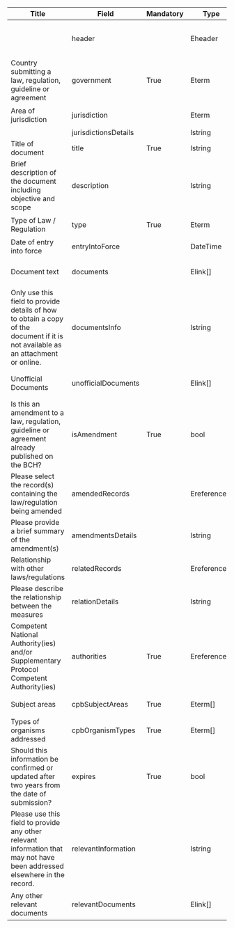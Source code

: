 <table class="schema__table" style="table-layout: fixed; width: 100%;">
  <thead>
    <tr>
      <th>Title</th>
      <th>Field</th>
      <th>Mandatory</th>
      <th>Type</th>
      <th>Example</th>
    </tr>
  </thead>
  <tbody>
    <tr>
      <td></td>
      <td>header</td>
      <td></td>
      <td>Eheader</td>
      <td><code>{ "identifier": "085758D8-C7AC-6AAE-9736-95811AD100DA", "schema": "biosafetyLaw", "languages": [ "en" ] }</code></td>
    </tr>
    <tr>
      <td>Country submitting a law, regulation, guideline or agreement</td>
      <td>government</td>
      <td>True</td>
      <td>Eterm</td>
      <td><code>{ "identifier": "af" }</code></td>
    </tr>
    <tr>
      <td>Area of jurisdiction</td>
      <td>jurisdiction</td>
      <td></td>
      <td>Eterm</td>
      <td><code>{ "identifier": "7437F880-7B12-4F26-AA91-CED37250DD0A" }</code></td>
    </tr>
    <tr>
      <td></td>
      <td>jurisdictionsDetails</td>
      <td></td>
      <td>lstring</td>
      <td></td>
    </tr>
    <tr>
      <td>Title of document</td>
      <td>title</td>
      <td>True</td>
      <td>lstring</td>
      <td><code>{ "en": "Test Title" }</code></td>
    </tr>
    <tr>
      <td>Brief description of the document including objective and scope</td>
      <td>description</td>
      <td></td>
      <td>lstring</td>
      <td><code>{ "en": "<div><!--block-->Test description</div>" }</code></td>
    </tr>
    <tr>
      <td>Type of Law / Regulation</td>
      <td>type</td>
      <td>True</td>
      <td>Eterm</td>
      <td><code>{ "identifier": "57217527-3732-437F-9AD8-45BEF4429FD5" }</code></td>
    </tr>
    <tr>
      <td>Date of entry into force</td>
      <td>entryIntoForce</td>
      <td></td>
      <td>DateTime</td>
      <td><code>2024-09-03</code></td>
    </tr>
    <tr>
      <td>Document text</td>
      <td>documents</td>
      <td></td>
      <td>Elink[]</td>
      <td><code>[ { "url": "https://www.google.com", "name": "Google", "language": "en" } ]</code></td>
    </tr>
    <tr>
      <td>Only use this field to provide details of how to obtain a copy of the document if it is not available as an attachment or online.</td>
      <td>documentsInfo</td>
      <td></td>
      <td>lstring</td>
      <td><code>{ "en": "<div><!--block-->Test description</div>" }</code></td>
    </tr>
    <tr>
      <td>Unofficial Documents</td>
      <td>unofficialDocuments</td>
      <td></td>
      <td>Elink[]</td>
      <td><code>[ { "url": "https://www.google.com", "name": "Google", "language": "en" } ]</code></td>
    </tr>
    <tr>
      <td>Is this an amendment to a law, regulation, guideline or agreement already published on the BCH?</td>
      <td>isAmendment</td>
      <td>True</td>
      <td>bool</td>
      <td><code>True</code></td>
    </tr>
    <tr>
      <td>Please select the record(s) containing the law/regulation being amended</td>
      <td>amendedRecords</td>
      <td></td>
      <td>Ereference[]</td>
      <td><code>[ { "identifier": "7A5D391B-BEC7-30FF-FB73-CD50E6577AA1@2" } ]</code></td>
    </tr>
    <tr>
      <td>Please provide a brief summary of the amendment(s)</td>
      <td>amendmentsDetails</td>
      <td></td>
      <td>lstring</td>
      <td><code>{ "en": "<div><!--block-->Test Summary</div>" }</code></td>
    </tr>
    <tr>
      <td>Relationship with other laws/regulations</td>
      <td>relatedRecords</td>
      <td></td>
      <td>Ereference[]</td>
      <td><code>[ { "identifier": "7A5D391B-BEC7-30FF-FB73-CD50E6577AA1@2" } ]</code></td>
    </tr>
    <tr>
      <td>Please describe the relationship between the measures</td>
      <td>relationDetails</td>
      <td></td>
      <td>lstring</td>
      <td><code>{ "en": "<div><!--block-->Test description</div>" }</code></td>
    </tr>
    <tr>
      <td>Competent National Authority(ies) and/or Supplementary Protocol Competent Authority(ies)</td>
      <td>authorities</td>
      <td>True</td>
      <td>Ereference[]</td>
      <td><code>[ { "identifier": "78AFAA88-47EA-9333-AD6E-C21BCB17DE21@1" } ]</code></td>
    </tr>
    <tr>
      <td>Subject areas</td>
      <td>cpbSubjectAreas</td>
      <td>True</td>
      <td>Eterm[]</td>
      <td><code>[ { "identifier": "1DCBA126-60F1-440D-BBB0-CC9CCC91C283" } ]</code></td>
    </tr>
    <tr>
      <td>Types of organisms addressed</td>
      <td>cpbOrganismTypes</td>
      <td>True</td>
      <td>Eterm[]</td>
      <td><code>[ { "identifier": "65F83475-FBFD-4DCA-9DD8-10FC253A2F84" } ]</code></td>
    </tr>
    <tr>
      <td>Should this information be confirmed or updated after two years from the date of submission?</td>
      <td>expires</td>
      <td>True</td>
      <td>bool</td>
      <td><code>True</code></td>
    </tr>
    <tr>
      <td>Please use this field to provide any other relevant information that may not have been addressed elsewhere in the record.</td>
      <td>relevantInformation</td>
      <td></td>
      <td>lstring</td>
      <td><code>{ "en": "<div><!--block-->Test information</div>" }</code></td>
    </tr>
    <tr>
      <td>Any other relevant documents</td>
      <td>relevantDocuments</td>
      <td></td>
      <td>Elink[]</td>
      <td><code>[ { "url": "https://www.google.com", "name": "Google", "language": "en" } ]</code></td>
    </tr>
  </tbody>
</table>
